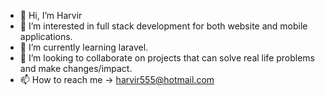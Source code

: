 - 👋 Hi, I’m Harvir
- 👀 I’m interested in full stack development for both website and mobile applications.
- 🌱 I’m currently learning laravel.
- 💞️ I’m looking to collaborate on projects that can solve real life problems and make changes/impact.
- 📫 How to reach me -> harvir555@hotmail.com
